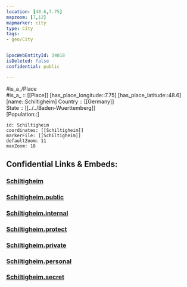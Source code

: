 ```yaml
---
location: [48.6,7.75] 
mapzoom: [7,12] 
mapmarker: city 
type: City
tags:
- geo/City


SpocWebEntityId: 34018
isDeleted: false
confidential: public

---
```

#is_a_/Place  
#is_a_ :: [[Place]] 
[has_place_longitude::7.75] 
[has_place_latitude::48.6] 
[name::Schiltigheim] 
Country :: [[Germany]]  
State :: [[../../Baden-Wuerttemberg]]  
[Population::] 



```leaflet
id: Schiltigheim
coordinates: [[Schiltigheim]] 
markerFile: [[Schiltigheim]] 
defaultZoom: 11 
maxZoom: 18
```


## Confidential Links & Embeds: 

### [Schiltigheim](/_Standards/Earth/Continent/Europe/Europe~West/France/regions~France/Grand_Est/departments~Grand_Est/Bas-Rhin/communes~Bas-Rhin/Strasbourg-Ville/cities~Strasbourg-Ville/Schiltigheim.md) 

### [Schiltigheim.public](/_public/Earth/Continent/Europe/Europe~West/France/regions~France/Grand_Est/departments~Grand_Est/Bas-Rhin/communes~Bas-Rhin/Strasbourg-Ville/cities~Strasbourg-Ville/Schiltigheim.public.md) 

### [Schiltigheim.internal](/_internal/Earth/Continent/Europe/Europe~West/France/regions~France/Grand_Est/departments~Grand_Est/Bas-Rhin/communes~Bas-Rhin/Strasbourg-Ville/cities~Strasbourg-Ville/Schiltigheim.internal.md) 

### [Schiltigheim.protect](/_protect/Earth/Continent/Europe/Europe~West/France/regions~France/Grand_Est/departments~Grand_Est/Bas-Rhin/communes~Bas-Rhin/Strasbourg-Ville/cities~Strasbourg-Ville/Schiltigheim.protect.md) 

### [Schiltigheim.private](/_private/Earth/Continent/Europe/Europe~West/France/regions~France/Grand_Est/departments~Grand_Est/Bas-Rhin/communes~Bas-Rhin/Strasbourg-Ville/cities~Strasbourg-Ville/Schiltigheim.private.md) 

### [Schiltigheim.personal](/_personal/Earth/Continent/Europe/Europe~West/France/regions~France/Grand_Est/departments~Grand_Est/Bas-Rhin/communes~Bas-Rhin/Strasbourg-Ville/cities~Strasbourg-Ville/Schiltigheim.personal.md) 

### [Schiltigheim.secret](/_secret/Earth/Continent/Europe/Europe~West/France/regions~France/Grand_Est/departments~Grand_Est/Bas-Rhin/communes~Bas-Rhin/Strasbourg-Ville/cities~Strasbourg-Ville/Schiltigheim.secret.md)

